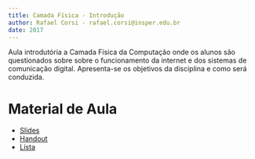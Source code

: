 ```yaml
---
title: Camada Física - Introdução
author: Rafael Corsi - rafael.corsi@insper.edu.br
date: 2017
---
```


Aula introdutória a Camada Física da Computação onde os alunos são questionados sobre sobre o funcionamento da internet e dos sistemas de comunicação digital. Apresenta-se os objetivos da disciplina e como será conduzida.  

# Material de Aula

- [Slides](https://github.com/Insper/Camada-Fisica-Computacao/blob/master/2-Aulas/1-Introducao/01%20-%20Slide%20-%20Introducao.pdf)
- [Handout](https://github.com/Insper/Camada-Fisica-Computacao/blob/master/2-Aulas/1-Introducao/01%20-%20Handout%20-%20Introducao.pdf)
- [Lista](https://github.com/Insper/Camada-Fisica-Computacao/blob/master/2-Aulas/1-Introducao/01%20-%20Lista%20-%20Introducao.pdf)
